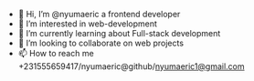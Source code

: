 - 👋 Hi, I’m @nyumaeric a frontend developer
- 👀 I’m interested in web-development
- 🌱 I’m currently learning about Full-stack development
- 💞️ I’m looking to collaborate on web projects
- 📫 How to reach me +231555659417/nyumaeric@github/nyumaeric1@gmail.com

<!---
nyumaeric/nyumaeric is a ✨ special ✨ repository because its `README.md` (this file) appears on your GitHub profile.
You can click the Preview link to take a look at your changes.
--->
